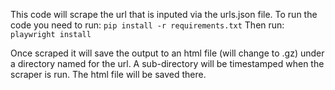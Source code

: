 This code will scrape the url that is inputed via the urls.json file.  To run the code you need to run:
```pip install -r requirements.txt```
Then run:
```playwright install```

Once scraped it will save the output to an html file (will change to .gz) under a directory named for the url.  A sub-directory will be timestamped when the scraper is run.  The html file will be saved there.

